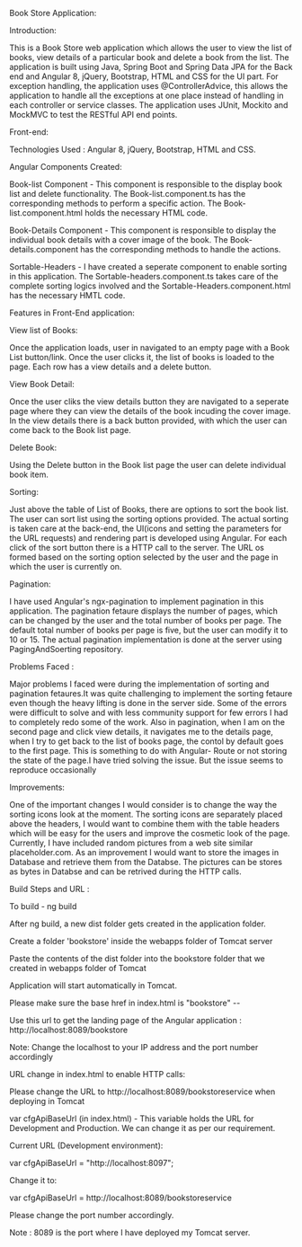
Book Store Application:

Introduction: 

This is a Book Store web application which allows the user to view the list of books, view details of a particular book and delete a book from the list. The application is built using Java, Spring Boot and Spring Data JPA for the Back end and Angular 8, jQuery, Bootstrap, HTML and CSS for the UI part. For exception handling, the application uses @ControllerAdvice, this allows the application to handle all the exceptions at one place instead of handling in each controller or service classes. The application uses JUnit, Mockito and MockMVC to test the RESTful API end points. 

Front-end:

Technologies Used : Angular 8, jQuery, Bootstrap, HTML and CSS.


Angular Components Created:

Book-list Component - This component is responsible  to the display book list and delete functionality. The Book-list.component.ts has the corresponding methods to perform a specific action. The Book-list.component.html holds the necessary HTML code.

Book-Details Component - This component is responsible to display the individual book details with a cover image of the book. The Book-details.component has the corresponding methods to handle the actions.

Sortable-Headers - I have created a seperate component to enable sorting in this application. The Sortable-headers.component.ts takes care of the complete sorting logics involved and the Sortable-Headers.component.html has the necessary HMTL code.

Features in Front-End application:

View list of Books:

Once the application loads, user in navigated to an empty page with a Book List button/link. Once the user clicks it, the list of books is loaded to the page.
Each row has a view details and a delete button.

View Book Detail:

Once the user cliks the view details button they are navigated to a seperate page where they can view the details of the book incuding the cover image. In the view details there is a back button provided, with which the user can come back to the Book list page.

Delete Book:

Using the Delete button in the Book list page the user can delete individual book item.

Sorting:

Just above the table of List of Books, there are options to sort the book list. The user can sort list using the sorting options provided. The actual sorting is taken care at the back-end, the UI(icons and setting the parameters for the URL requests) and rendering part is developed using Angular. For each click of the sort button there is a HTTP call to the server. The URL os formed based on the sorting option selected by the user and the page in which the user is currently on.

Pagination:

I have used Angular's ngx-pagination to implement pagination in this application. The pagination fetaure displays the number of pages, which can be changed by the user and the total number of books per page. The default total number of books per page is five, but the user can modify it to 10 or 15. The actual pagination implementation is done at the server using PagingAndSoerting repository.

Problems Faced :

Major problems I faced were during the implementation of sorting and pagination fetaures.It was quite challenging to implement the sorting fetaure even though the heavy lifting is done in the server side. Some of the errors were difficult to solve and with less community support for few errors I had to completely redo some of the work. Also in pagination, when I am on the second page and click view details, it navigates me to the details page, when I try to get back to the list of books page, the contol by default goes to the first page. This is something to do with Angular- Route or not storing the state of the page.I have tried solving the issue. But the issue seems to reproduce occasionally

Improvements: 

One of the important changes I would consider is to change the way the sorting icons look at the moment. The sorting icons are separately placed above the headers, I would want to combine them with the table headers which will be easy for the users and improve the cosmetic look of the page. Currently, I have included random pictures from a web site similar placeholder.com. As an improvement I would want to store the images in Database and retrieve them from the Databse. The pictures can be stores as bytes in Databse and can be retrived during the HTTP calls.

Build Steps and URL :

To build - ng build

After ng build, a new dist folder gets created in the application folder.

Create a folder 'bookstore' inside the webapps folder of Tomcat server

Paste the contents of the dist folder into the bookstore folder that we created in webapps folder of Tomcat

Application will start automatically in Tomcat.

Please make sure the base href in index.html is "bookstore"  --  <base href="bookstore">



Use this url to get the landing page of the Angular application : http://localhost:8089/bookstore

Note: Change the localhost to your IP address and the port number accordingly


 URL change in index.html to enable HTTP calls:

Please change the URL to  http://localhost:8089/bookstoreservice when deploying in Tomcat

var cfgApiBaseUrl (in index.html) - This variable holds the URL for Development and Production. We can change it as per our requirement.

 Current URL (Development environment):

 var cfgApiBaseUrl = "http://localhost:8097";
 
  Change it to:
 
  var cfgApiBaseUrl = http://localhost:8089/bookstoreservice
  
  Please change the port number accordingly.
  
  Note : 8089 is the port where I have deployed my Tomcat server.




